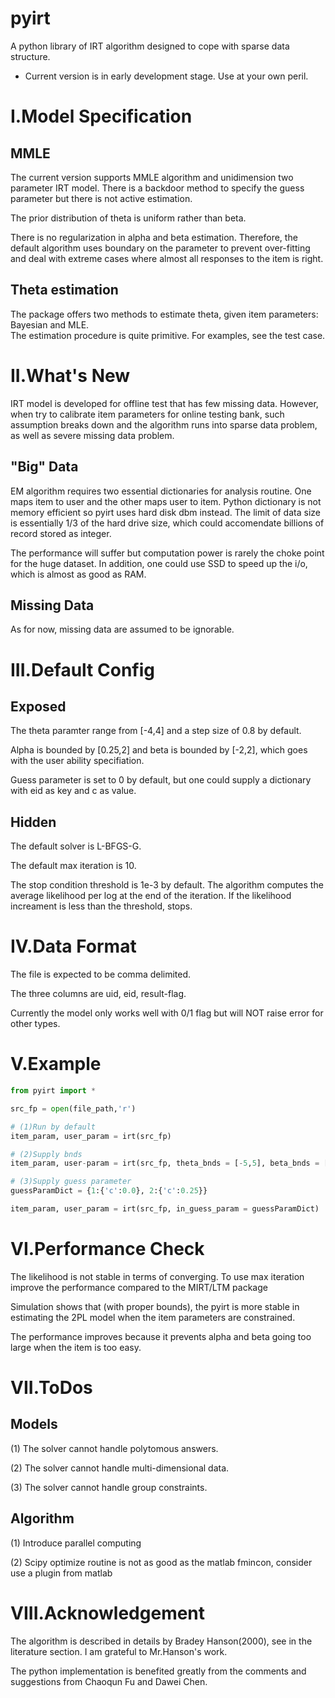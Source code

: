 pyirt
=====

A python library of IRT algorithm designed to cope with sparse data structure.

- Current version is in early development stage. Use at your own peril.


I.Model Specification
===================

## MMLE
The current version supports MMLE algorithm and unidimension two parameter
IRT model. There is a backdoor method to specify the guess parameter but there
is not active estimation.

The prior distribution of theta is uniform rather than beta.

There is no regularization in alpha and beta estimation. Therefore, the default
algorithm uses boundary on the parameter to prevent over-fitting and deal with
extreme cases where almost all responses to the item is right.

## Theta estimation
The package offers two methods to estimate theta, given item parameters: Bayesian and MLE. <br>
The estimation procedure is quite primitive. For examples, see the test case.  

II.What's New
==========

IRT model is developed for offline test that has few missing data. However,
when try to calibrate item parameters for online testing bank, such assumption
breaks down and the algorithm runs into sparse data problem, as well as severe
missing data problem.

## "Big" Data
EM algorithm requires two essential dictionaries for analysis routine. One maps
item to user and the other maps user to item. Python dictionary is not memory
efficient so pyirt uses hard disk dbm instead. The limit of data size is
essentially 1/3 of the hard drive size, which could accomendate billions of
record stored as integer.

The performance will suffer but computation power is rarely the choke point for
the huge dataset. In addition, one could use SSD to speed up the i/o, which is
almost as good as RAM. 

## Missing Data

As for now, missing data are assumed to be ignorable.

III.Default Config
===========
## Exposed
The theta paramter range from [-4,4] and a step size of 0.8 by default.

Alpha is bounded by [0.25,2] and beta is bounded by [-2,2], which goes with the user ability
specifiation. 

Guess parameter is set to 0 by default, but one could supply a dictionary with eid as key and c as value.


## Hidden
The default solver is L-BFGS-G. 

The default max iteration is 10.

The stop condition threshold is 1e-3 by default. The algorithm computes the
average likelihood per log at the end of the iteration. If the likelihood
increament is less than the threshold, stops.

IV.Data Format
=========
The file is expected to be comma delimited. 

The three columns are uid, eid, result-flag.

Currently the model only works well with 0/1 flag but will NOT raise error for
other types.



V.Example
=========
```python
from pyirt import *

src_fp = open(file_path,'r')

# (1)Run by default
item_param, user_param = irt(src_fp)

# (2)Supply bnds
item_param, user-param = irt(src_fp, theta_bnds = [-5,5], beta_bnds = [-3,3])

# (3)Supply guess parameter
guessParamDict = {1:{'c':0.0}, 2:{'c':0.25}}

item_param, user_param = irt(src_fp, in_guess_param = guessParamDict)
```


VI.Performance Check
=======
The likelihood is not stable in terms of converging. 
To use max iteration improve the performance compared to the MIRT/LTM package

Simulation shows that (with proper bounds), the pyirt is more stable in
estimating the 2PL model when the item parameters are constrained.

The performance improves because it prevents alpha and beta going too
large when the item is too easy. 



VII.ToDos
===========

## Models
(1) The solver cannot handle polytomous answers.

(2) The solver cannot handle multi-dimensional data.

(3) The solver cannot handle group constraints.

## Algorithm
(1) Introduce parallel computing

(2) Scipy optimize routine is not as good as the matlab fmincon, consider use a
plugin from matlab


VIII.Acknowledgement
==============
The algorithm is described in details by Bradey Hanson(2000), see in the
literature section. I am grateful to Mr.Hanson's work.

The python implementation is benefited greatly from the comments and suggestions from Chaoqun Fu and Dawei Chen.

